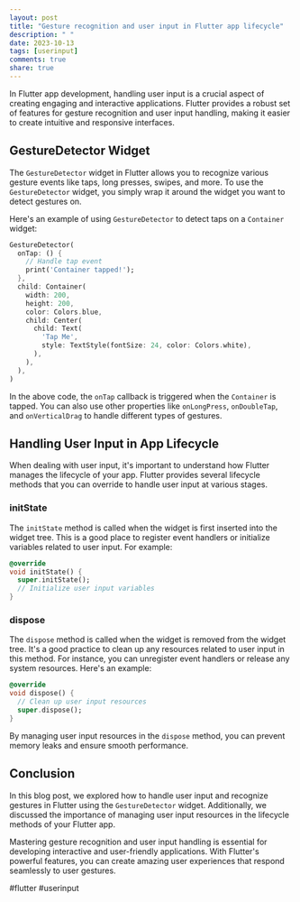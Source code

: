 ```yaml
---
layout: post
title: "Gesture recognition and user input in Flutter app lifecycle"
description: " "
date: 2023-10-13
tags: [userinput]
comments: true
share: true
---
```


In Flutter app development, handling user input is a crucial aspect of creating engaging and interactive applications. Flutter provides a robust set of features for gesture recognition and user input handling, making it easier to create intuitive and responsive interfaces.

## GestureDetector Widget

The `GestureDetector` widget in Flutter allows you to recognize various gesture events like taps, long presses, swipes, and more. To use the `GestureDetector` widget, you simply wrap it around the widget you want to detect gestures on.

Here's an example of using `GestureDetector` to detect taps on a `Container` widget:

```dart
GestureDetector(
  onTap: () {
    // Handle tap event
    print('Container tapped!');
  },
  child: Container(
    width: 200,
    height: 200,
    color: Colors.blue,
    child: Center(
      child: Text(
        'Tap Me',
        style: TextStyle(fontSize: 24, color: Colors.white),
      ),
    ),
  ),
)
```

In the above code, the `onTap` callback is triggered when the `Container` is tapped. You can also use other properties like `onLongPress`, `onDoubleTap`, and `onVerticalDrag` to handle different types of gestures.

## Handling User Input in App Lifecycle

When dealing with user input, it's important to understand how Flutter manages the lifecycle of your app. Flutter provides several lifecycle methods that you can override to handle user input at various stages.

### initState

The `initState` method is called when the widget is first inserted into the widget tree. This is a good place to register event handlers or initialize variables related to user input. For example:

```dart
@override
void initState() {
  super.initState();
  // Initialize user input variables
}
```

### dispose

The `dispose` method is called when the widget is removed from the widget tree. It's a good practice to clean up any resources related to user input in this method. For instance, you can unregister event handlers or release any system resources. Here's an example:

```dart
@override
void dispose() {
  // Clean up user input resources
  super.dispose();
}
```

By managing user input resources in the `dispose` method, you can prevent memory leaks and ensure smooth performance.

## Conclusion

In this blog post, we explored how to handle user input and recognize gestures in Flutter using the `GestureDetector` widget. Additionally, we discussed the importance of managing user input resources in the lifecycle methods of your Flutter app.

Mastering gesture recognition and user input handling is essential for developing interactive and user-friendly applications. With Flutter's powerful features, you can create amazing user experiences that respond seamlessly to user gestures.

#flutter #userinput